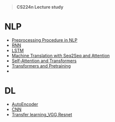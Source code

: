 > **CS224n Lecture study**

# NLP
- [Preprocessing Procedure in NLP](https://github.com/kimbyeolhee/ML-DL-Algorithms-Study/tree/main/DL/preprocessing)
- [RNN](https://github.com/kimbyeolhee/ML-DL-Algorithms-Study/tree/main/DL/RNN)
- [LSTM](https://github.com/kimbyeolhee/ML-DL-Algorithms-Study/tree/main/DL/LSTM)
- [Machine Translation with Seq2Seq and Attention](https://github.com/kimbyeolhee/ML-DL-Algorithms-Study/tree/main/DL/Machine%20Translation%20with%20Seq2Seq%20and%20Attention)
- [Self-Attention and Transformers](https://github.com/kimbyeolhee/ML-DL-Algorithms-Study/tree/main/DL/Self-Attention%20and%20Transformers)
- [Transformers and Pretraining](https://github.com/kimbyeolhee/ML-DL-Algorithms-Study/tree/main/DL/Transformers%20and%20Pretraining)
- []()


# DL
- [AutoEncoder](https://github.com/kimbyeolhee/ML-DL-Algorithms-Study/tree/main/DL/AutoEncoder)
- [CNN](https://github.com/kimbyeolhee/ML-DL-Algorithms-Study/tree/main/DL/CNN)
- [Transfer learning_VGG,Resnet](https://github.com/kimbyeolhee/ML-DL-Algorithms-Study/tree/main/DL/transfer%20learning_VGG%26Resnet)
